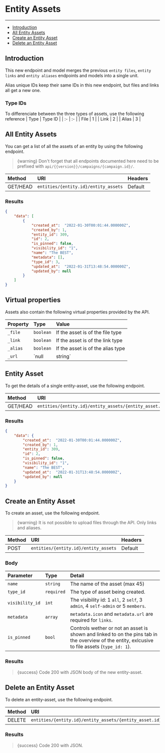 # Entity Assets

---

- [Introduction](#introduction)
- [All Entity Assets](#all-entity-assets)
- [Create an Entity Asset](#create-entity-asset)
- [Delete an Entity Asset](#delete-entity-asset)

<a name="introduction"></a>
## Introduction

This new endpoint and model merges the previous `entity files`, `entity links` and `entity aliases` endpoints and models into a single unit.

Alias unique IDs keep their same IDs in this new endpoint, but files and links all get a new one.

### Type IDs

To differenciate between the three types of assets, use the following reference
| Type | Type ID |
| :- | :- |
| File | 1 |
| Link | 2 |
| Alias | 3 |

<a name="all-entity-assets"></a>
## All Entity Assets

You can get a list of all the assets of an entity by using the following endpoint.

> {warning} Don't forget that all endpoints documented here need to be prefixed with `api/{{version}}/campaigns/{campaign.id}/`.


| Method | URI | Headers |
| :- |   :-   |  :-  |
| GET/HEAD | `entities/{entity.id}/entity_assets` | Default |

### Results
```json
{
    "data": [
        {
            "created_at":  "2022-01-30T00:01:44.000000Z",
            "created_by": 1,
            "entity_id": 309,
            "id": 2,
            "is_pinned": false,
            "visibility_id": "1",
            "name": "The BEST",
            "metadata": [],
            "type_id": 3,
            "updated_at":  "2022-01-31T13:48:54.000000Z",
            "updated_by": null
        }
    ]
}
```

## Virtual properties

Assets also contain the following virtual properties provided by the API.

| Property | Type | Value |
| :- |   :-   |  :-  |
|`_file` | `boolean` | If the asset is of the file type |
|`_link` | `boolean` | If the asset is of the link type |
|`_alias` | `boolean` | If the asset is of the alias type |
|`_url` | `null|string` | If it's a file, the fullpath URL |


<a name="entity-asset"></a>
## Entity Asset

To get the details of a single entity-asset, use the following endpoint.

| Method | URI | Headers |
| :- |   :-   |  :-  |
| GET/HEAD | `entities/{entity.id}/entity_assets/{entity_asset.id}` | Default |

### Results
```json
{
    "data": {
        "created_at":  "2022-01-30T00:01:44.000000Z",
        "created_by": 1,
        "entity_id": 309,
        "id": 2,
        "is_pinned": false,
        "visibility_id": "1",
        "name": "The BEST",
        "updated_at":  "2022-01-31T13:48:54.000000Z",
        "updated_by": null
    }
}
```


<a name="create-entity-asset"></a>
## Create an Entity Asset

To create an asset, use the following endpoint.

> {warning} It is not possible to upload files through the API. Only links and aliases.


| Method | URI | Headers |
| :- |   :-   |  :-  |
| POST | `entities/{entity.id}/entity_assets` | Default |

### Body

| Parameter | Type | Detail |
| :- |   :-   |  :-  |
| `name` | `string` | The name of the asset (max 45) |
| `type_id` | `required` | The type of asset being created.
| `visibility_id` | `int` | The visibility id: 1 `all`, 2 `self`, 3 `admin`, 4 `self-admin` or 5 `members`. |
| `metadata` | `array` | `metadata.icon` and `metadata.url` are required for `links`. |
| `is_pinned` | `bool` | Controls wether or not an asset is shown and linked to on the pins tab in the overview of the entity, exlcusive to file assets (`type_id: 1`). |

### Results

> {success} Code 200 with JSON body of the new entity-asset.


<a name="delete-entity-asset"></a>
## Delete an Entity Asset

To delete an entity-asset, use the following endpoint.

| Method | URI | Headers |
| :- |   :-   |  :-  |
| DELETE | `entities/{entity.id}/entity_assets/{entity_asset.id}` | Default |

### Results

> {success} Code 200 with JSON.
